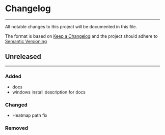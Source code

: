 # Changelog #
---

All notable changes to this project will be documented in this file.

The format is based on [Keep a Changelog](https://keepachangelog.com/en/1.1.0/) and the project should adhere to [Semantic Versioning](https://semver.org/spec/v2.0.0.html)

## Unreleased ##
---

### Added ###
- docs
- windows install description for docs

### Changed ###
- Heatmap path fix

### Removed ###



